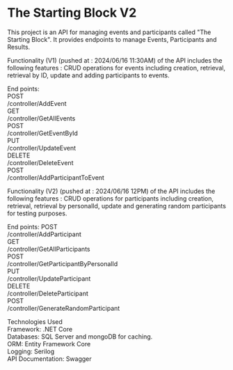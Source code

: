 # The Starting Block V2

This project is an API for managing events and participants called "The Starting Block". It provides endpoints to manage Events, Participants and Results.

Functionality (V1) (pushed at : 2024/06/16 11:30AM) of the API includes the following features : CRUD operations for events including creation, retrieval, retrieval by ID, update and adding participants to events.

End points:\
POST\
/controller/AddEvent\
GET\
/controller/GetAllEvents\
POST\
/controller/GetEventById\
PUT\
/controller/UpdateEvent\
DELETE\
/controller/DeleteEvent\
POST\
/controller/AddParticipantToEvent

Functionality (V2) (pushed at : 2024/06/16 12PM) of the API includes the following features : CRUD operations for participants including creation, retrieval, retrieval by personalId, update and generating random participants for testing purposes.

End points:
POST\
/controller/AddParticipant\
GET\
/controller/GetAllParticipants\
POST\
/controller/GetParticipantByPersonalId\
PUT\
/controller/UpdateParticipant\
DELETE\
/controller/DeleteParticipant\
POST\
/controller/GenerateRandomParticipant

Technologies Used\
Framework: .NET Core\
Databases: SQL Server and mongoDB for caching.\
ORM: Entity Framework Core\
Logging: Serilog\
API Documentation: Swagger
